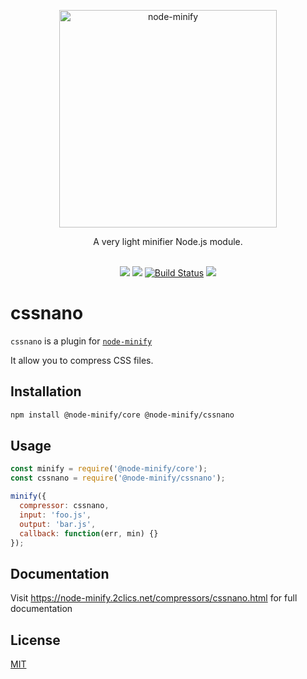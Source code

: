 <p align="center"><img src="/static/node-minify.png" width="348" alt="node-minify"></p>

<p align="center">A very light minifier Node.js module.</p>

<p align="center">
  <br>
  <a href="https://npmjs.org/package/@node-minify/cssnano"><img src="https://img.shields.io/npm/v/@node-minify/cssnano.svg"></a>
  <a href="https://npmjs.org/package/@node-minify/cssnano"><img src="https://img.shields.io/npm/dm/@node-minify/cssnano.svg"></a>
  <a href="https://github.com/srod/node-minify/actions"><img alt="Build Status" src="https://img.shields.io/endpoint.svg?url=https%3A%2F%2Factions-badge.atrox.dev%2Fsrod%2Fnode-minify%2Fbadge%3Fref%3Ddevelop&style=flat" /></a>
  <a href="https://codecov.io/gh/srod/node-minify"><img src="https://codecov.io/gh/srod/node-minify/branch/develop/graph/badge.svg"></a>
</p>

# cssnano

`cssnano` is a plugin for [`node-minify`](https://github.com/srod/node-minify)

It allow you to compress CSS files.

## Installation

```bash
npm install @node-minify/core @node-minify/cssnano
```

## Usage

```js
const minify = require('@node-minify/core');
const cssnano = require('@node-minify/cssnano');

minify({
  compressor: cssnano,
  input: 'foo.js',
  output: 'bar.js',
  callback: function(err, min) {}
});
```

## Documentation

Visit https://node-minify.2clics.net/compressors/cssnano.html for full documentation

## License

[MIT](https://github.com/srod/node-minify/blob/develop/LICENSE)
